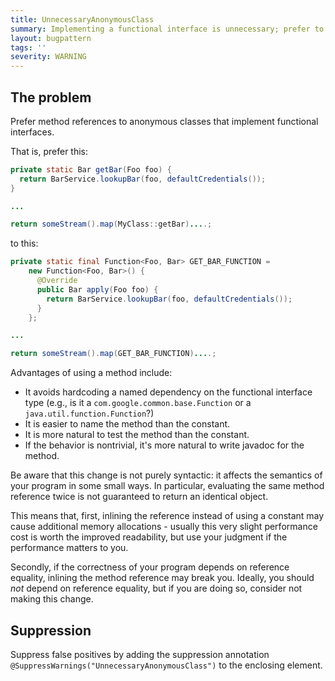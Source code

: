 ```yaml
---
title: UnnecessaryAnonymousClass
summary: Implementing a functional interface is unnecessary; prefer to implement the functional interface method directly and use a method reference instead.
layout: bugpattern
tags: ''
severity: WARNING
---
```


<!--
*** AUTO-GENERATED, DO NOT MODIFY ***
To make changes, edit the @BugPattern annotation or the explanation in docs/bugpattern.
-->


## The problem
Prefer method references to anonymous classes that implement functional
interfaces.

That is, prefer this:

```java
private static Bar getBar(Foo foo) {
  return BarService.lookupBar(foo, defaultCredentials());
}

...

return someStream().map(MyClass::getBar)....;
```

to this:

```java
private static final Function<Foo, Bar> GET_BAR_FUNCTION =
    new Function<Foo, Bar>() {
      @Override
      public Bar apply(Foo foo) {
        return BarService.lookupBar(foo, defaultCredentials());
      }
    };

...

return someStream().map(GET_BAR_FUNCTION)....;
```

Advantages of using a method include:

*   It avoids hardcoding a named dependency on the functional interface type
    (e.g., is it a `com.google.common.base.Function` or a
    `java.util.function.Function`?)
*   It is easier to name the method than the constant.
*   It is more natural to test the method than the constant.
*   If the behavior is nontrivial, it's more natural to write javadoc for the
    method.

Be aware that this change is not purely syntactic: it affects the semantics of
your program in some small ways. In particular, evaluating the same method
reference twice is not guaranteed to return an identical object.

This means that, first, inlining the reference instead of using a constant may
cause additional memory allocations - usually this very slight performance cost
is worth the improved readability, but use your judgment if the performance
matters to you.

Secondly, if the correctness of your program depends on reference equality,
inlining the method reference may break you. Ideally, you should *not* depend on
reference equality, but if you are doing so, consider not making this change.

## Suppression
Suppress false positives by adding the suppression annotation `@SuppressWarnings("UnnecessaryAnonymousClass")` to the enclosing element.

